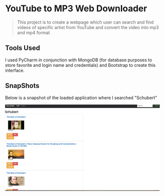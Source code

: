 # YouTube to MP3 Web Downloader
> This project is to create a webpage which user can search and find videos of specific artist from YouTube and convert the video into mp3 and mp4 format


## Tools Used
I used PyCharm in conjunction with MongoDB (for database purposes to store favorite and login name and credentials) and Bootstrap to create this interface.

## SnapShots
Below is a snapshot of the loaded application where I searched "Schubert"

![alt text](python_web_mp3.png "Snapshot")
